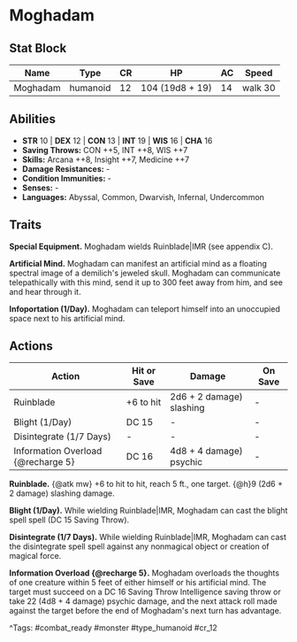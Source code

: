 # Moghadam

## Stat Block

| Name | Type | CR | HP | AC | Speed |
|------|------|----|----|----|-------|
| Moghadam | humanoid | 12 | 104 (19d8 + 19) | 14 | walk 30 |

## Abilities

- **STR** 10 | **DEX** 12 | **CON** 13 | **INT** 19 | **WIS** 16 | **CHA** 16
- **Saving Throws:** CON ++5, INT ++8, WIS ++7  
- **Skills:** Arcana ++8, Insight ++7, Medicine ++7  
- **Damage Resistances:** -  
- **Condition Immunities:** -  
- **Senses:** -  
- **Languages:** Abyssal, Common, Dwarvish, Infernal, Undercommon

## Traits

**Special Equipment.** Moghadam wields Ruinblade|IMR (see appendix C).

**Artificial Mind.** Moghadam can manifest an artificial mind as a floating spectral image of a demilich's jeweled skull. Moghadam can communicate telepathically with this mind, send it up to 300 feet away from him, and see and hear through it.

**Infoportation (1/Day).** Moghadam can teleport himself into an unoccupied space next to his artificial mind.


## Actions

| Action | Hit or Save | Damage | On Save |
|--------|--------------|--------|----------|
| Ruinblade | +6 to hit | 2d6 + 2 damage) slashing | - |
| Blight (1/Day) | DC 15 | - | - |
| Disintegrate (1/7 Days) | - | - | - |
| Information Overload {@recharge 5} | DC 16 | 4d8 + 4 damage) psychic | - |

**Ruinblade.** {@atk mw} +6 to hit to hit, reach 5 ft., one target. {@h}9 (2d6 + 2 damage) slashing damage.

**Blight (1/Day).** While wielding Ruinblade|IMR, Moghadam can cast the blight spell spell (DC 15 Saving Throw).

**Disintegrate (1/7 Days).** While wielding Ruinblade|IMR, Moghadam can cast the disintegrate spell spell against any nonmagical object or creation of magical force.

**Information Overload {@recharge 5}.** Moghadam overloads the thoughts of one creature within 5 feet of either himself or his artificial mind. The target must succeed on a DC 16 Saving Throw Intelligence saving throw or take 22 (4d8 + 4 damage) psychic damage, and the next attack roll made against the target before the end of Moghadam's next turn has advantage.


^Tags: #combat_ready #monster #type_humanoid #cr_12